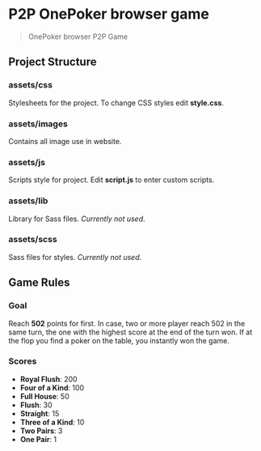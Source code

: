# P2P OnePoker browser game

> OnePoker browser P2P Game

## Project Structure

### assets/css

Stylesheets for the project. To change CSS styles edit **style.css**.

### assets/images

Contains all image use in website.

### assets/js

Scripts style for project. Edit **script.js** to enter custom scripts.

### assets/lib

Library for Sass files. *Currently not used*.

### assets/scss

Sass files for styles. *Currently not used*.

## Game Rules

### Goal

Reach **502** points for first. In case, two or more player reach 502 in the same turn, the one with the highest score at the end of the turn won. If at the flop you find a poker on the table, you instantly won the game.

### Scores

- **Royal Flush**: 200
- **Four of a Kind**: 100
- **Full House**: 50
- **Flush**: 30
- **Straight**: 15
- **Three of a Kind**: 10
- **Two Pairs**: 3
- **One Pair**: 1
